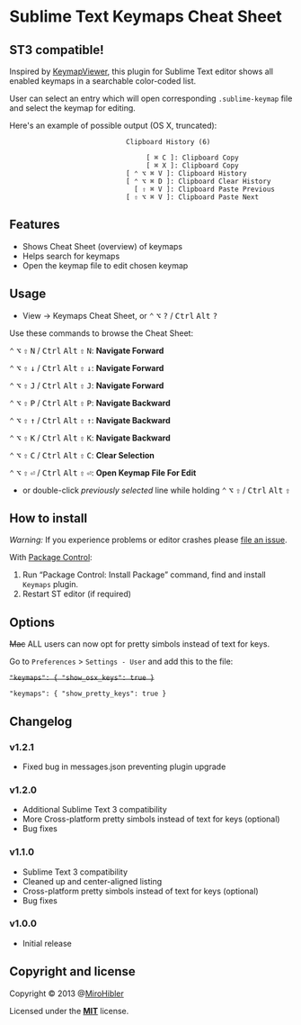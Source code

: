 # Sublime Text Keymaps Cheat Sheet

## ST3 compatible!

Inspired by [KeymapViewer](https://github.com/wwwjfy/KeymapViewer), this plugin for Sublime Text editor shows all enabled keymaps in a searchable color-coded list.

User can select an entry which will open corresponding `.sublime-keymap` file and select the keymap for editing.

Here's an example of possible output (OS X, truncated):
```
                             Clipboard History (6)                              

                                  [ ⌘ C ]: Clipboard Copy
                                  [ ⌘ X ]: Clipboard Copy
                             [ ⌃ ⌥ ⌘ V ]: Clipboard History
                             [ ⌃ ⌥ ⌘ D ]: Clipboard Clear History
                               [ ⇧ ⌘ V ]: Clipboard Paste Previous
                             [ ⇧ ⌥ ⌘ V ]: Clipboard Paste Next
```

## Features

- Shows Cheat Sheet (overview) of keymaps
- Helps search for keymaps
- Open the keymap file to edit chosen keymap

## Usage

- View -> Keymaps Cheat Sheet, or <kbd>⌃</kbd> <kbd>⌥</kbd> <kbd>?</kbd> / <kbd>Ctrl</kbd> <kbd>Alt</kbd> <kbd>?</kbd>

Use these commands to browse the Cheat Sheet:

<kbd>⌃</kbd> <kbd>⌥</kbd> <kbd>⇧</kbd> <kbd>N</kbd> / <kbd>Ctrl</kbd> <kbd>Alt</kbd> <kbd>⇧</kbd> <kbd>N</kbd>: **Navigate Forward**

<kbd>⌃</kbd> <kbd>⌥</kbd> <kbd>⇧</kbd> <kbd>↓</kbd> / <kbd>Ctrl</kbd> <kbd>Alt</kbd> <kbd>⇧</kbd> <kbd>↓</kbd>: **Navigate Forward**

<kbd>⌃</kbd> <kbd>⌥</kbd> <kbd>⇧</kbd> <kbd>J</kbd> / <kbd>Ctrl</kbd> <kbd>Alt</kbd> <kbd>⇧</kbd> <kbd>J</kbd>: **Navigate Forward**

<kbd>⌃</kbd> <kbd>⌥</kbd> <kbd>⇧</kbd> <kbd>P</kbd> / <kbd>Ctrl</kbd> <kbd>Alt</kbd> <kbd>⇧</kbd> <kbd>P</kbd>: **Navigate Backward**

<kbd>⌃</kbd> <kbd>⌥</kbd> <kbd>⇧</kbd> <kbd>↑</kbd> / <kbd>Ctrl</kbd> <kbd>Alt</kbd> <kbd>⇧</kbd> <kbd>↑</kbd>: **Navigate Backward**

<kbd>⌃</kbd> <kbd>⌥</kbd> <kbd>⇧</kbd> <kbd>K</kbd> / <kbd>Ctrl</kbd> <kbd>Alt</kbd> <kbd>⇧</kbd> <kbd>K</kbd>: **Navigate Backward**

<kbd>⌃</kbd> <kbd>⌥</kbd> <kbd>⇧</kbd> <kbd>C</kbd> / <kbd>Ctrl</kbd> <kbd>Alt</kbd> <kbd>⇧</kbd> <kbd>C</kbd>: **Clear Selection**

<kbd>⌃</kbd> <kbd>⌥</kbd> <kbd>⇧</kbd> <kbd>⏎</kbd> / <kbd>Ctrl</kbd> <kbd>Alt</kbd> <kbd>⇧</kbd> <kbd>⏎</kbd>: **Open Keymap File For Edit**

- or double-click _previously selected_ line while holding <kbd>⌃</kbd> <kbd>⌥</kbd> <kbd>⇧</kbd> / <kbd>Ctrl</kbd> <kbd>Alt</kbd> <kbd>⇧</kbd>

## How to install

*Warning:* If you experience problems or editor crashes please [file an issue](https://github.com/MiroHibler/sublime-keymaps/issues).

With [Package Control](http://wbond.net/sublime_packages/package_control):

1. Run “Package Control: Install Package” command, find and install `Keymaps` plugin.
2. Restart ST editor (if required)

## Options

~~Mac~~ ALL users can now opt for pretty simbols instead of text for keys.

Go to `Preferences` > `Settings - User` and add this to the file:

~~`"keymaps": { "show_osx_keys": true }`~~

`"keymaps": { "show_pretty_keys": true }`


## Changelog

### v1.2.1

* Fixed bug in messages.json preventing plugin upgrade

### v1.2.0

* Additional Sublime Text 3 compatibility
* More Cross-platform pretty simbols instead of text for keys (optional)
* Bug fixes

### v1.1.0

* Sublime Text 3 compatibility
* Cleaned up and center-aligned listing
* Cross-platform pretty simbols instead of text for keys (optional)
* Bug fixes

### v1.0.0

* Initial release

## Copyright and license

Copyright © 2013 @[MiroHibler](http://twitter.com/MiroHibler) 

Licensed under the [**MIT**](./LICENSE.txt) license.